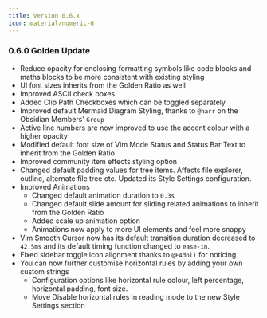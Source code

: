 ```yaml
---
title: Version 0.6.x
icon: material/numeric-6
---
```


### 0.6.0 Golden Update

- Reduce opacity for enclosing formatting symbols like code blocks and maths blocks to be more consistent with existing styling
- UI font sizes inherits from the Golden Ratio as well
- Improved ASCII check boxes
- Added Clip Path Checkboxes which can be toggled separately
- Improved default Mermaid Diagram Styling, thanks to `@harr` on the Obsidian Members' `Group`
- Active line numbers are now improved to use the accent colour with a higher opacity
- Modified default font size of Vim Mode Status and Status Bar Text to inherit from the Golden Ratio
- Improved community item effects styling option
- Changed default padding values for tree items. Affects file explorer, outline, alternate file tree etc. Updated its Style Settings configuration.
- Improved Animations
  - Changed default animation duration to `0.3s`
  - Changed default slide amount for sliding related animations to inherit from the Golden Ratio
  - Added scale up animation option
  - Animations now apply to more UI elements and feel more snappy
- Vim Smooth Cursor now has its default transition duration decreased to `42.5ms` and its default timing function changed to `ease-in`.
- Fixed sidebar toggle icon alignment thanks to `@F4doli` for noticing
- You can now further customise horizontal rules by adding your own custom strings
  - Configuration options like horizontal rule colour, left percentage, horizontal padding, font size.
  - Move Disable horizontal rules in reading mode to the new Style Settings section
